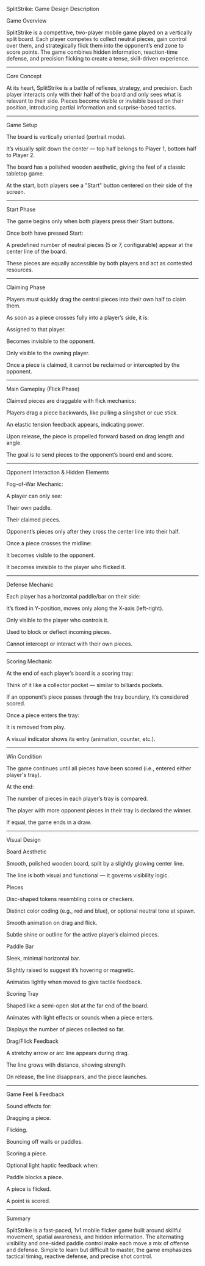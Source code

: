 
SplitStrike: Game Design Description

Game Overview

SplitStrike is a competitive, two-player mobile game played on a vertically split board. Each player competes to collect neutral pieces, gain control over them, and strategically flick them into the opponent’s end zone to score points. The game combines hidden information, reaction-time defense, and precision flicking to create a tense, skill-driven experience.


---

Core Concept

At its heart, SplitStrike is a battle of reflexes, strategy, and precision. Each player interacts only with their half of the board and only sees what is relevant to their side. Pieces become visible or invisible based on their position, introducing partial information and surprise-based tactics.


---

Game Setup

The board is vertically oriented (portrait mode).

It’s visually split down the center — top half belongs to Player 1, bottom half to Player 2.

The board has a polished wooden aesthetic, giving the feel of a classic tabletop game.

At the start, both players see a "Start" button centered on their side of the screen.



---

Start Phase

The game begins only when both players press their Start buttons.

Once both have pressed Start:

A predefined number of neutral pieces (5 or 7, configurable) appear at the center line of the board.

These pieces are equally accessible by both players and act as contested resources.




---

Claiming Phase

Players must quickly drag the central pieces into their own half to claim them.

As soon as a piece crosses fully into a player’s side, it is:

Assigned to that player.

Becomes invisible to the opponent.

Only visible to the owning player.


Once a piece is claimed, it cannot be reclaimed or intercepted by the opponent.



---

Main Gameplay (Flick Phase)

Claimed pieces are draggable with flick mechanics:

Players drag a piece backwards, like pulling a slingshot or cue stick.

An elastic tension feedback appears, indicating power.

Upon release, the piece is propelled forward based on drag length and angle.


The goal is to send pieces to the opponent’s board end and score.



---

Opponent Interaction & Hidden Elements

Fog-of-War Mechanic:

A player can only see:

Their own paddle.

Their claimed pieces.

Opponent’s pieces only after they cross the center line into their half.



Once a piece crosses the midline:

It becomes visible to the opponent.

It becomes invisible to the player who flicked it.




---

Defense Mechanic

Each player has a horizontal paddle/bar on their side:

It’s fixed in Y-position, moves only along the X-axis (left-right).

Only visible to the player who controls it.

Used to block or deflect incoming pieces.

Cannot intercept or interact with their own pieces.




---

Scoring Mechanic

At the end of each player’s board is a scoring tray:

Think of it like a collector pocket — similar to billiards pockets.

If an opponent’s piece passes through the tray boundary, it’s considered scored.


Once a piece enters the tray:

It is removed from play.

A visual indicator shows its entry (animation, counter, etc.).




---

Win Condition

The game continues until all pieces have been scored (i.e., entered either player's tray).

At the end:

The number of pieces in each player’s tray is compared.

The player with more opponent pieces in their tray is declared the winner.

If equal, the game ends in a draw.




---

Visual Design

Board Aesthetic

Smooth, polished wooden board, split by a slightly glowing center line.

The line is both visual and functional — it governs visibility logic.


Pieces

Disc-shaped tokens resembling coins or checkers.

Distinct color coding (e.g., red and blue), or optional neutral tone at spawn.

Smooth animation on drag and flick.

Subtle shine or outline for the active player’s claimed pieces.


Paddle Bar

Sleek, minimal horizontal bar.

Slightly raised to suggest it’s hovering or magnetic.

Animates lightly when moved to give tactile feedback.


Scoring Tray

Shaped like a semi-open slot at the far end of the board.

Animates with light effects or sounds when a piece enters.

Displays the number of pieces collected so far.


Drag/Flick Feedback

A stretchy arrow or arc line appears during drag.

The line grows with distance, showing strength.

On release, the line disappears, and the piece launches.



---

Game Feel & Feedback

Sound effects for:

Dragging a piece.

Flicking.

Bouncing off walls or paddles.

Scoring a piece.


Optional light haptic feedback when:

Paddle blocks a piece.

A piece is flicked.

A point is scored.


---

Summary

SplitStrike is a fast-paced, 1v1 mobile flicker game built around skillful movement, spatial awareness, and hidden information. The alternating visibility and one-sided paddle control make each move a mix of offense and defense. Simple to learn but difficult to master, the game emphasizes tactical timing, reactive defense, and precise shot control.

